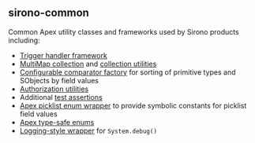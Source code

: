 ## sirono-common
Common Apex utility classes and frameworks used by Sirono products including:
* [Trigger handler framework](TriggerHandler)
* [MultiMap collection](MultiMap) and [collection utilities](CollectionUtil)
* [Configurable comparator factory](Comparators) for sorting of primitive types and SObjects by field values
* [Authorization utilities](AuthorizationUtil)
* Additional [test assertions](Asserts)
* [Apex picklist enum wrapper](PicklistEnum) to provide symbolic constants for picklist field values
* [Apex type-safe enums](TypeSafeEnum)
* [Logging-style wrapper](Logger) for `System.debug()`